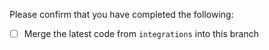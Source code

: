 Please confirm that you have completed the following:

- [ ] Merge the latest code from `integrations` into this branch
